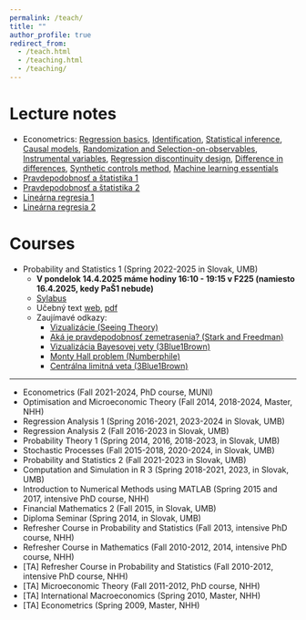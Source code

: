 ```yaml
---
permalink: /teach/
title: ""
author_profile: true
redirect_from: 
  - /teach.html
  - /teaching.html
  - /teaching/
---
```



Lecture notes
======

- Econometrics: [Regression basics](http://lukaslaffers.github.io/files/econx_1_LL_2.pdf), [Identification](http://lukaslaffers.github.io/files/econx_2a_LL_handout.pdf), [Statistical inference](http://lukaslaffers.github.io/files/econx_2b_LL_handout.pdf), [Causal models](http://lukaslaffers.github.io/files/econx_3a_LL_handout.pdf), [Randomization and Selection-on-observables](http://lukaslaffers.github.io/files/econx_3b_LL_handout.pdf), [Instrumental variables](http://lukaslaffers.github.io/files/econx_4_IV_LL_handout.pdf), [Regression discontinuity design](http://lukaslaffers.github.io/files/econx_5a_LL_handout.pdf), [Difference in differences](http://lukaslaffers.github.io/files/econx_5b_LL_handout.pdf), [Synthetic controls method](http://lukaslaffers.github.io/files/econx_6a_LL_handout.pdf), [Machine learning essentials](http://lukaslaffers.github.io/files/econx_6b_LL_handout.pdf)
- [Pravdepodobnosť a štatistika 1](https://lukaslaffers.github.io/pas1/)
- [Pravdepodobnosť a štatistika 2](https://lukaslaffers.github.io/pas2/)
- [Lineárna regresia 1](http://lukaslaffers.github.io/files/MAR1_poznamkyMain.pdf)
- [Lineárna regresia 2](http://lukaslaffers.github.io/files/MAR2_all.pdf)

Courses
======

- Probability and Statistics 1 (Spring 2022-2025 in Slovak, UMB)
  - **V pondelok 14.4.2025 máme hodiny 16:10 - 19:15 v F225 (namiesto 16.4.2025, kedy PaŠ1 nebude)**
  - [Sylabus](https://lukaslaffers.github.io/files/sylabus_ps_1_svk_25.pdf)
  - Učebný text [web](https://lukaslaffers.github.io/pas1/), [pdf](http://lukaslaffers.github.io/files/PAS1q_05032025.pdf)
  - Zaujímavé odkazy: 
    - [Vizualizácie (Seeing Theory)](https://seeing-theory.brown.edu/)
    - [Aká je pravdepodobnosť zemetrasenia? (Stark and Freedman)](https://www.stat.berkeley.edu/~stark/Preprints/611.pdf)
    - [Vizualizácia Bayesovej vety (3Blue1Brown)](https://www.youtube.com/watch?v=HZGCoVF3YvM)
    - [Monty Hall problem (Numberphile)](https://www.youtube.com/watch?v=4Lb-6rxZxx0)
    - [Centrálna limitná veta (3Blue1Brown)](https://www.youtube.com/watch?v=zeJD6dqJ5lo)
    
___
- Econometrics (Fall 2021-2024, PhD course, MUNI)
- Optimisation and Microeconomic Theory (Fall 2014, 2018-2024, Master, NHH)
- Regression Analysis 1 (Spring 2016-2021, 2023-2024 in Slovak, UMB)
- Regression Analysis 2 (Fall 2016-2023 in Slovak, UMB)
- Probability Theory 1 (Spring 2014, 2016, 2018-2023, in Slovak, UMB)
- Stochastic Processes (Fall 2015-2018, 2020-2024, in Slovak, UMB)
- Probability and Statistics 2 (Fall 2021-2023 in Slovak, UMB)
- Computation and Simulation in R 3 (Spring 2018-2021, 2023, in Slovak, UMB)
- Introduction to Numerical Methods using MATLAB (Spring 2015 and 2017, intensive PhD course, NHH)
- Financial Mathematics 2 (Fall 2015, in Slovak, UMB)
- Diploma Seminar (Spring 2014, in Slovak, UMB)
- Refresher Course in Probability and Statistics (Fall 2013, intensive PhD course, NHH)
- Refresher Course in Mathematics (Fall 2010-2012, 2014, intensive PhD course, NHH)
- [TA] Refresher Course in Probability and Statistics (Fall 2010-2012, intensive PhD course, NHH)
- [TA] Microeconomic Theory (Fall 2011-2012, PhD course, NHH)
- [TA] International Macroeconomics (Spring 2010, Master, NHH)
- [TA] Econometrics (Spring 2009, Master, NHH)